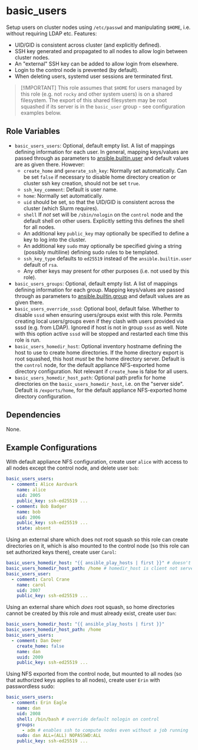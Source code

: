 
basic_users
===========

Setup users on cluster nodes using `/etc/passwd` and manipulating `$HOME`, i.e.
without requiring LDAP etc. Features:
- UID/GID is consistent across cluster (and explicitly defined).
- SSH key generated and propagated to all nodes to allow login between cluster nodes.
- An "external" SSH key can be added to allow login from elsewhere.
- Login to the control node is prevented (by default).
- When deleting users, systemd user sessions are terminated first.

> [!IMPORTANT] This role assumes that `$HOME` for users managed by this role 
(e.g. not `rocky` and other system users) is on a shared filesystem. The export
of this shared filesystem may be root squashed if its server is in the
`basic_user` group - see configuration examples below.

Role Variables
--------------

- `basic_users_users`: Optional, default empty list. A list of mappings defining information for each user. In general, mapping keys/values are passed through as parameters to [ansible.builtin.user](https://docs.ansible.com/ansible/latest/collections/ansible/builtin/user_module.html) and default values are as given there. However:
  - `create_home` and `generate_ssh_key`: Normally set automatically. Can be
    set `false` if necessary to disable home directory creation or cluster ssh
    key creation, should not be set `true`.
  - `ssh_key_comment`: Default is user name.
  - `home`: Normally set automatically.
  - `uid` should be set, so that the UID/GID is consistent across the cluster
    (which Slurm requires).
  - `shell` If *not* set will be `/sbin/nologin` on the `control` node and the
     default shell on other users. Explicitly setting this defines the shell for
     all nodes.
  - An additional key `public_key` may optionally be specified to define a key to log into the cluster.
  - An additional key `sudo` may optionally be specified giving a string (possibly multiline) defining sudo rules to be templated.
  - `ssh_key_type` defaults to `ed25519` instead of the `ansible.builtin.user` default of `rsa`.
  - Any other keys may present for other purposes (i.e. not used by this role).
- `basic_users_groups`: Optional, default empty list. A list of mappings defining information for each group. Mapping keys/values are passed through as parameters to [ansible.builtin.group](https://docs.ansible.com/ansible/latest/collections/ansible/builtin/group_module.html) and default values are as given there.
- `basic_users_override_sssd`: Optional bool, default false. Whether to disable `sssd` when ensuring users/groups exist with this role. Permits creating local users/groups even if they clash with users provided via sssd (e.g. from LDAP). Ignored if host is not in group `sssd` as well. Note with this option active `sssd` will be stopped and restarted each time this role is run.
- `basic_users_homedir_host`: Optional inventory hostname defining the host
  to use to create home directories. If the home directory export is root squashed,
  this host *must* be the home directory server. Default is the `control` node,
  for the default appliance NFS-exported home directory configuration.
  Not relevant if `create_home` is false for all users.
- `basic_users_homedir_host_path`: Optional path prefix for home directories on
   the `basic_users_homedir_host`, i.e. on the "server side". Default is
   `/exports/home`, for the default appliance NFS-exported home directory
   configuration.

Dependencies
------------

None.

Example Configurations
----------------------

With default appliance NFS configuration, create user `alice` with access
to all nodes except the control node, and delete user `bob`:

```yaml
basic_users_users:
  - comment: Alice Aardvark
    name: alice
    uid: 2005
    public_key: ssh-ed25519 ...
  - comment: Bob Badger
    name: bob
    uid: 2006
    public_key: ssh-ed25519 ...
    state: absent
```

Using an external share which does not root squash so this role can create
directories on it, which is also mounted to the control node (so this role can
set authorized keys there), create user `Carol`:

```yaml
basic_users_homedir_host: "{{ ansible_play_hosts | first }}" # doesn't matter which host is used
basic_users_homedir_host_path: /home # homedir_host is client not server
basic_users_user:
  - comment: Carol Crane
    name: carol
    uid: 2007
    public_key: ssh-ed25519 ...
```

Using an external share which *does* root squash, so home directories cannot be
created by this role and must already exist, create user `Dan`:

```yaml
basic_users_homedir_host: "{{ ansible_play_hosts | first }}"
basic_users_homedir_host_path: /home
basic_users_users:
  - comment: Dan Deer
    create_home: false
    name: dan
    uuid: 2009
    public_key: ssh-ed25519 ...
```

Using NFS exported from the control node, but mounted to all nodes (so that
authorized keys applies to all nodes), create user `Erin` with passwordless sudo:

```yaml
basic_users_users:
  - comment: Erin Eagle
    name: dan
    uid: 2008
    shell: /bin/bash # override default nologin on control
    groups:
      - adm # enables ssh to compute nodes even without a job running
    sudo: dan ALL=(ALL) NOPASSWD:ALL
    public_key: ssh-ed25519 ...
```

